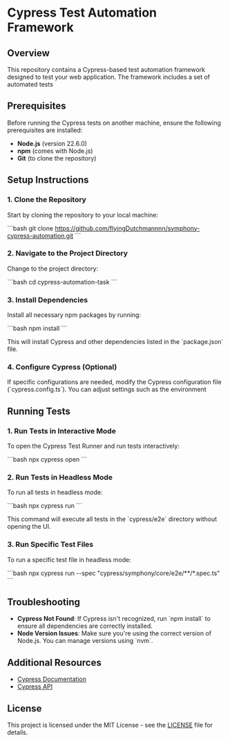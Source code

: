 # Cypress Test Automation Framework

## Overview

This repository contains a Cypress-based test automation framework designed to test your web application. The framework includes a set of automated tests

## Prerequisites

Before running the Cypress tests on another machine, ensure the following prerequisites are installed:

- **Node.js** (version 22.6.0)
- **npm** (comes with Node.js)
- **Git** (to clone the repository)

## Setup Instructions

### 1. Clone the Repository

Start by cloning the repository to your local machine:

\`\`\`bash
git clone https://github.com/flyingDutchmannnn/symphony-cypress-automation.git
\`\`\`

### 2. Navigate to the Project Directory

Change to the project directory:

\`\`\`bash
cd cypress-automation-task
\`\`\`

### 3. Install Dependencies

Install all necessary npm packages by running:

\`\`\`bash
npm install
\`\`\`

This will install Cypress and other dependencies listed in the \`package.json\` file.

### 4. Configure Cypress (Optional)

If specific configurations are needed, modify the Cypress configuration file (\`cypress.config.ts\`). You can adjust settings such as the environment

## Running Tests

### 1. Run Tests in Interactive Mode

To open the Cypress Test Runner and run tests interactively:

\`\`\`bash
npx cypress open
\`\`\`

### 2. Run Tests in Headless Mode

To run all tests in headless mode:

\`\`\`bash
npx cypress run
\`\`\`

This command will execute all tests in the \`cypress/e2e\` directory without opening the UI.

### 3. Run Specific Test Files

To run a specific test file in headless mode:

\`\`\`bash
npx cypress run --spec "cypress/symphony/core/e2e/**/*.spec.ts"
\`\`\`

## Troubleshooting

- **Cypress Not Found**: If Cypress isn't recognized, run \`npm install\` to ensure all dependencies are correctly installed.
- **Node Version Issues**: Make sure you're using the correct version of Node.js. You can manage versions using \`nvm\`.

## Additional Resources

- [Cypress Documentation](https://docs.cypress.io/guides/overview/why-cypress)
- [Cypress API](https://docs.cypress.io/api/api/table-of-contents)

## License

This project is licensed under the MIT License - see the [LICENSE](LICENSE) file for details.
